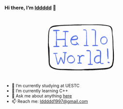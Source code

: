 ### Hi there, I’m [lddddd](https://github.com/lddddd1997/) 👋
<p align="center">
  <img src="https://github.com/lddddd1997/ImageURL/blob/main/hello-world.gif" width="50%">
</p>

- 🔭 I’m currently studying at UESTC
- 🌱 I’m currently learning C++
- 💬 Ask me about anything [here](https://github.com/lddddd1997/lddddd1997/issues)
- 📫 Reach me: lddddd1997@gmail.com

<!--
**lddddd1997/lddddd1997** is a ✨ _special_ ✨ repository because its `README.md` (this file) appears on your GitHub profile.

Here are some ideas to get you started:

- 🔭 I’m currently working on ...
- 🌱 I’m currently learning ...
- 👯 I’m looking to collaborate on ...
- 🤔 I’m looking for help with ...
- 💬 Ask me about ...
- 📫 How to reach me: ...
- 😄 Pronouns: ...
- ⚡ Fun fact: ...
-->
